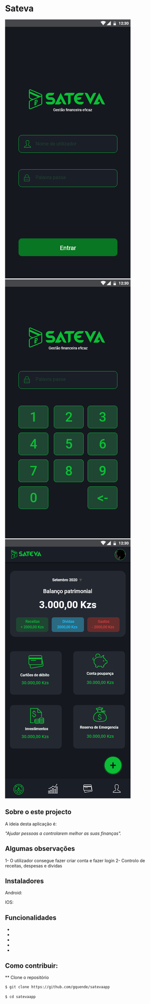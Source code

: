 # Sateva

![Preview-Screens](https://github.com/gquende/satevaapp/blob/master/screenshots/login.png) ![Pin Screen](https://github.com/gquende/satevaapp/blob/master/screenshots/pin.png) ![Home Screen](https://github.com/gquende/satevaapp/blob/master/screenshots/home.png)

## Sobre o este projecto

A ideia desta aplicação é:

_"Ajudar pessoas a controlarem melhor as suas finanças"._

## Algumas observações
1- O utilizador consegue fazer criar conta e fazer login
2- Controlo de receitas, despesas e dividas

## Instaladores

Android:

IOS:

## Funcionalidades
-
-
-
-
- 

## Como contribuir: 

** Clone o repositório

```
$ git clone https://github.com/gquende/satevaapp

$ cd satevaapp
```
